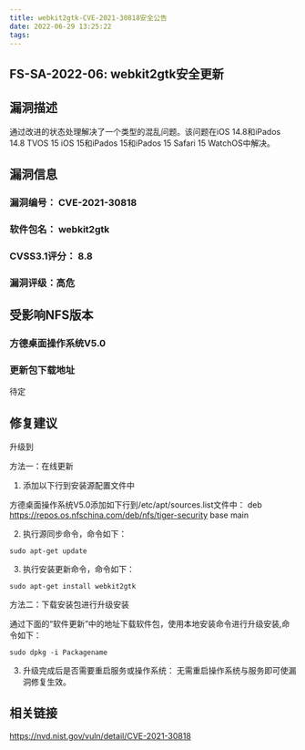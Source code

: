 ```yaml
---
title: webkit2gtk-CVE-2021-30818安全公告
date: 2022-06-29 13:25:22
tags:
---
```

## FS-SA-2022-06: webkit2gtk安全更新

## 漏洞描述

通过改进的状态处理解决了一个类型的混乱问题。该问题在iOS 14.8和iPados 14.8 TVOS 15 iOS 15和iPados 15和iPados 15 Safari 15 WatchOS中解决。

## 漏洞信息

###    漏洞编号： CVE-2021-30818

###    软件包名： webkit2gtk

###    CVSS3.1评分： 8.8

###    漏洞评级：高危

## 受影响NFS版本

###    方德桌面操作系统V5.0

### 更新包下载地址

待定

## 修复建议

升级到 

方法一：在线更新

1. 添加以下行到安装源配置文件中

方德桌面操作系统V5.0添加如下行到/etc/apt/sources.list文件中：
deb https://repos.os.nfschina.com/deb/nfs/tiger-security base main

2. 执行源同步命令，命令如下：

```
sudo apt-get update
```

3. 执行安装更新命令，命令如下：

```
sudo apt-get install webkit2gtk
```

方法二：下载安装包进行升级安装

通过下面的“软件更新”中的地址下载软件包，使用本地安装命令进行升级安装,命令如下：

```
sudo dpkg -i Packagename
```

3. 升级完成后是否需要重启服务或操作系统：
   无需重启操作系统与服务即可使漏洞修复生效。

## 相关链接

https://nvd.nist.gov/vuln/detail/CVE-2021-30818
